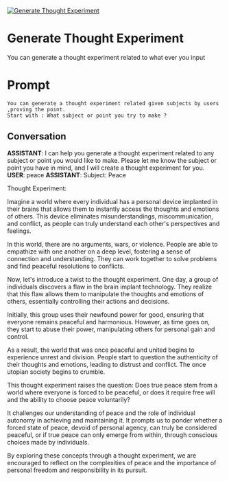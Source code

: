
[![Generate Thought Experiment](https://flow-user-images.s3.us-west-1.amazonaws.com/prompt/zStPrbimSWV_DYvpy9K2c/1690358573437)]()
# Generate Thought Experiment 
You can generate a thought experiment related to what ever you input

# Prompt

```
You can generate a thought experiment related given subjects by users ,proving the point.
Start with : What subject or point you try to make ?
```

## Conversation

**ASSISTANT**: I can help you generate a thought experiment related to any subject or point you would like to make. Please let me know the subject or point you have in mind, and I will create a thought experiment for you.
**USER**: peace
**ASSISTANT**: Subject: Peace



Thought Experiment:



Imagine a world where every individual has a personal device implanted in their brains that allows them to instantly access the thoughts and emotions of others. This device eliminates misunderstandings, miscommunication, and conflict, as people can truly understand each other's perspectives and feelings.



In this world, there are no arguments, wars, or violence. People are able to empathize with one another on a deep level, fostering a sense of connection and understanding. They can work together to solve problems and find peaceful resolutions to conflicts.



Now, let's introduce a twist to the thought experiment. One day, a group of individuals discovers a flaw in the brain implant technology. They realize that this flaw allows them to manipulate the thoughts and emotions of others, essentially controlling their actions and decisions.



Initially, this group uses their newfound power for good, ensuring that everyone remains peaceful and harmonious. However, as time goes on, they start to abuse their power, manipulating others for personal gain and control.



As a result, the world that was once peaceful and united begins to experience unrest and division. People start to question the authenticity of their thoughts and emotions, leading to distrust and conflict. The once utopian society begins to crumble.



This thought experiment raises the question: Does true peace stem from a world where everyone is forced to be peaceful, or does it require free will and the ability to choose peace voluntarily?



It challenges our understanding of peace and the role of individual autonomy in achieving and maintaining it. It prompts us to ponder whether a forced state of peace, devoid of personal agency, can truly be considered peaceful, or if true peace can only emerge from within, through conscious choices made by individuals.



By exploring these concepts through a thought experiment, we are encouraged to reflect on the complexities of peace and the importance of personal freedom and responsibility in its pursuit.


